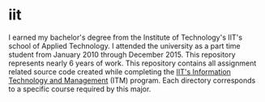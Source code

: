 # iit
I earned my bachelor's degree from the Institute of Technology's IIT's school of Applied Technology. I attended the university as a part time student from January 2010 through December 2015. This repository represents nearly 6 years of work.  This repository contains all assignment related source code created while completing the [IIT's Information Technology and Management](http://appliedtech.iit.edu/information-technology-and-management) (ITM) program.  Each directory corresponds to a specific course required by this major.  
